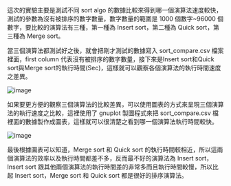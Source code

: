 這次的實驗主要是測試不同 sort algo 的數據比較來得到哪一個演算法速度較快，測試的參數為沒有被排序的數字數量，數字數量的範圍是 1000 個數字~96000 個數字，要比較的演算法有三種，第一種為 Insert sort，第二種為 Quick sort，第三種為 Merge sort。

當三個演算法都測試好之後，就會把剛才測試的數據寫入 sort_compare.csv 檔案裡面，first column 代表沒有被排序的數字數量，接下來是Insert sort和Quick sort與Merge sort的執行時間(Sec)，這樣就可以觀察各個演算法的執行時間速度之差異。

![image](https://github.com/JingHanLiao/Sort_Algo_Compare-/blob/master/IMG/sort.png)

如果要更方便的觀察三個演算法的比較差異，可以使用圖表的方式來呈現三個演算法的執行速度之比較，這裡使用了 gnuplot 製圖程式來把 sort_compare.csv 檔裡面的數據製作成圖表，這樣就可以很清楚之看到哪一個演算法執行時間較快。

![image](https://github.com/JingHanLiao/Sort_Algo_Compare-/blob/master/IMG/final.png)

最後根據圖表可以知道，Merge sort 和 Quick sort 的執行時間較相近，所以這兩個演算法的效率以及執行時間都差不多，反而最不好的演算法為 Insert sort，Insert sort 跟其他兩個演算法的執行時間差的非常多而且執行時間較慢，所以比起 Insert sort，Merge sort 和 Quick sort 都是很好的排序演算法。
